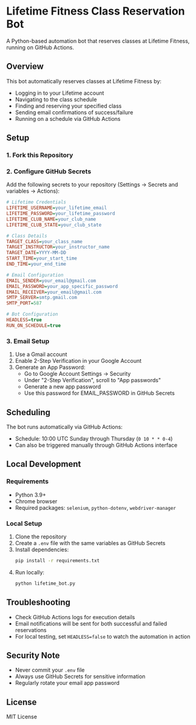 # Lifetime Fitness Class Reservation Bot

A Python-based automation bot that reserves classes at Lifetime Fitness, running on GitHub Actions.

## Overview
This bot automatically reserves classes at Lifetime Fitness by:
- Logging in to your Lifetime account
- Navigating to the class schedule
- Finding and reserving your specified class
- Sending email confirmations of success/failure
- Running on a schedule via GitHub Actions

## Setup

### 1. Fork this Repository

### 2. Configure GitHub Secrets
Add the following secrets to your repository (Settings → Secrets and variables → Actions):

```ini
# Lifetime Credentials
LIFETIME_USERNAME=your_lifetime_email
LIFETIME_PASSWORD=your_lifetime_password
LIFETIME_CLUB_NAME=your_club_name
LIFETIME_CLUB_STATE=your_club_state

# Class Details
TARGET_CLASS=your_class_name
TARGET_INSTRUCTOR=your_instructor_name
TARGET_DATE=YYYY-MM-DD
START_TIME=your_start_time
END_TIME=your_end_time

# Email Configuration
EMAIL_SENDER=your_email@gmail.com
EMAIL_PASSWORD=your_app_specific_password
EMAIL_RECEIVER=your_email@gmail.com
SMTP_SERVER=smtp.gmail.com
SMTP_PORT=587

# Bot Configuration
HEADLESS=true
RUN_ON_SCHEDULE=true
```

### 3. Email Setup
1. Use a Gmail account
2. Enable 2-Step Verification in your Google Account
3. Generate an App Password:
   - Go to Google Account Settings → Security
   - Under "2-Step Verification", scroll to "App passwords"
   - Generate a new app password
   - Use this password for EMAIL_PASSWORD in GitHub Secrets

## Scheduling
The bot runs automatically via GitHub Actions:
- Schedule: 10:00 UTC Sunday through Thursday (`0 10 * * 0-4`)
- Can also be triggered manually through GitHub Actions interface

## Local Development

### Requirements
- Python 3.9+
- Chrome browser
- Required packages: `selenium`, `python-dotenv`, `webdriver-manager`

### Local Setup
1. Clone the repository
2. Create a `.env` file with the same variables as GitHub Secrets
3. Install dependencies:
   ```bash
   pip install -r requirements.txt
   ```
4. Run locally:
   ```bash
   python lifetime_bot.py
   ```

## Troubleshooting
- Check GitHub Actions logs for execution details
- Email notifications will be sent for both successful and failed reservations
- For local testing, set `HEADLESS=false` to watch the automation in action

## Security Note
- Never commit your `.env` file
- Always use GitHub Secrets for sensitive information
- Regularly rotate your email app password

## License
MIT License
